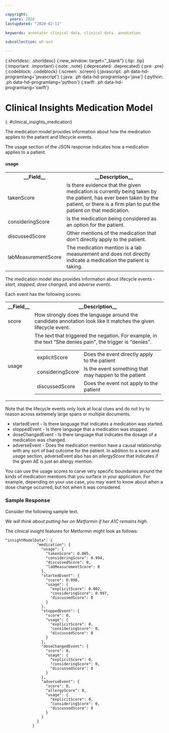 ```yaml
---

copyright:
  years: 2020
lastupdated: "2020-02-11"

keywords: annotator clinical data, clinical data, annotation

subcollection: wh-acd

---
```


{:shortdesc: .shortdesc}
{:new_window: target="_blank"}
{:tip: .tip}
{:important: .important}
{:note: .note}
{:deprecated: .deprecated}
{:pre: .pre}
{:codeblock: .codeblock}
{:screen: .screen}
{:javascript: .ph data-hd-programlang='javascript'}
{:java: .ph data-hd-programlang='java'}
{:python: .ph data-hd-programlang='python'}
{:swift: .ph data-hd-programlang='swift'}

# Clinical Insights Medication Model
{: #clinical_insights_medication}

The medication model provides information about how the medication applies to the patient and lifecycle events.

The usage section of the JSON response indicates how a medication applies to a patient.

<h4>usage</h4>

<table>
<tr><th>__Field__</th><th>__Description__</th></tr>
</tr><td>takenScore</td><td>Is there evidence that the given medication is currently being taken by the patient, has ever been taken by the patient, or there is a firm plan to put the patient on that medication.</td></tr>
<tr><td>consideringScore</td><td>Is the medication being considered as an option for the patient.</td></tr>
<tr><td>discussedScore</td><td>Other mentions of the medication that don't directly apply to the patient.</td></tr>
<tr><td>labMeasurementScore</td><td>The medication mention is a lab measurement and does not directly indicate a medication the patient is taking.</td></tr>
</table>

The medication model also provides information about lifecycle events - *start*, *stopped*, *dose changed*, and *adverse events*.

Each event has the following scores:

<table>
<tr><th>__Field__</th><th>__Description__</th></tr>
</tr><td>score</td><td>How strongly does the language around the candidate annotation look like it matches the given lifecycle event.</td></tr>
<tr><td>usage</td><td>The text that triggered the negation. For example, in the text <q>She denies pain</q>, the trigger is <q>denies</q>.
<table role="presentation"><tbody>
  <tr><td>explicitScore</td><td>Does the event directly apply to the patient</td></tr>
  <tr><td>consideringScore</td><td>Is the event something that may happen to the patient</td></tr>
  <tr><td>discussedScore</td><td>Does the event not apply to the patient</td></tr>
</tbody></table></td></tr>
</table>

Note that the lifecycle events only look at local clues and do not try to reason across extremely large spans or multiple documents.  

* startedEvent - Is there language that indicates a medication was started.
* stoppedEvent - Is there language that a medication was stopped.
* doseChangedEvent - Is there language that indicates the dosage of a medication was changed.
* adverseEvent - Does the medication mention have a causal relationship with any sort of bad outcome for the patient.  In addition to a *score* and *usage* section, adverseEvent also has an *allergyScore* that indicates if the given AE is just an allergy mention.

You can use the usage scores to carve very specific boundaries around the kinds of medication mentions that you surface in your application.  For example, depending on your use case, you may want to know about when a dose change occurred, but not when it was considered.

### Sample Response

Consider the following sample text.

_We will think about putting her on Metformin if her A1C remains high._

The clinical insight features for Metformin might look as follows:

```
"insightModelData": {
              "medication": {
                "usage": {
                  "takenScore": 0.005,
                  "consideringScore": 0.994,
                  "discussedScore": 0,
                  "labMeasurementScore": 0
                },
                "startedEvent": {
                  "score": 0.998,
                  "usage": {
                    "explicitScore": 0.002,
                    "consideringScore": 0.997,
                    "discussedScore": 0
                  }
                },
                "stoppedEvent": {
                  "score": 0,
                  "usage": {
                    "explicitScore": 0,
                    "consideringScore": 0,
                    "discussedScore": 0
                  }
                },
                "doseChangedEvent": {
                  "score": 0,
                  "usage": {
                    "explicitScore": 0,
                    "consideringScore": 0,
                    "discussedScore": 0
                  }
                },
                "adverseEvent": {
                  "score": 0,
                  "allergyScore": 0,
                  "usage": {
                    "explicitScore": 0,
                    "consideringScore": 0,
                    "discussedScore": 0
                  }
                }
              }
            }
```
